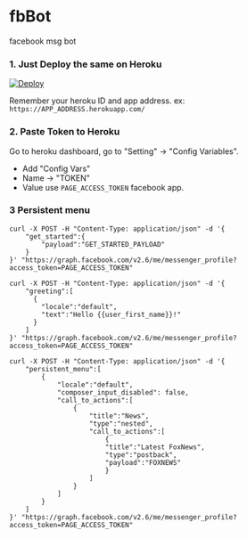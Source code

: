 # fbBot
facebook msg bot 

### 1. Just Deploy the same on Heroku

[![Deploy](https://www.herokucdn.com/deploy/button.svg)](https://heroku.com/deploy)

Remember your heroku ID and app address. ex: `https://APP_ADDRESS.herokuapp.com/`

### 2. Paste Token to Heroku

Go to heroku dashboard, go to "Setting" -> "Config Variables".

- Add "Config Vars"
- Name -> "TOKEN"
- Value use  `PAGE_ACCESS_TOKEN` facebook app.


### 3 Persistent menu

```
curl -X POST -H "Content-Type: application/json" -d '{ 
    "get_started":{
        "payload":"GET_STARTED_PAYLOAD"
    }
}' "https://graph.facebook.com/v2.6/me/messenger_profile?access_token=PAGE_ACCESS_TOKEN"    
```

```
curl -X POST -H "Content-Type: application/json" -d '{
    "greeting":[
      {
        "locale":"default",
        "text":"Hello {{user_first_name}}!"
      }
    ]
}' "https://graph.facebook.com/v2.6/me/messenger_profile?access_token=PAGE_ACCESS_TOKEN"
```


```
curl -X POST -H "Content-Type: application/json" -d '{
    "persistent_menu":[
        {
            "locale":"default",
            "composer_input_disabled": false,
            "call_to_actions":[
                {
                    "title":"News",
                    "type":"nested",
                    "call_to_actions":[
                        {
                        "title":"Latest FoxNews",
                        "type":"postback",
                        "payload":"FOXNEWS"
                        }
                    ]
                }
            ]
        }
    ]
}' "https://graph.facebook.com/v2.6/me/messenger_profile?access_token=PAGE_ACCESS_TOKEN"
```
